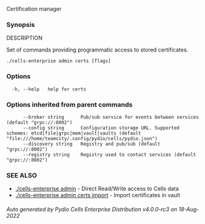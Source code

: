Certification manager

### Synopsis


DESCRIPTION

  Set of commands providing programmatic access to stored certificates.



```
./cells-enterprise admin certs [flags]
```

### Options

```
  -h, --help   help for certs
```

### Options inherited from parent commands

```
      --broker string      Pub/sub service for events between services (default "grpc://:8002")
      --config string      Configuration storage URL. Supported schemes: etcd|file|grpc|mem|vault|vaults (default "file:///home/teamcity/.config/pydio/cells/pydio.json")
      --discovery string   Registry and pub/sub (default "grpc://:8002")
      --registry string    Registry used to contact services (default "grpc://:8002")
```

### SEE ALSO

* [./cells-enterprise admin](./cells-enterprise-admin)	 - Direct Read/Write access to Cells data
* [./cells-enterprise admin certs import](./cells-enterprise-admin-certs-import)	 - Import certificates in vault

###### Auto generated by Pydio Cells Enterprise Distribution v4.0.0-rc3 on 18-Aug-2022
